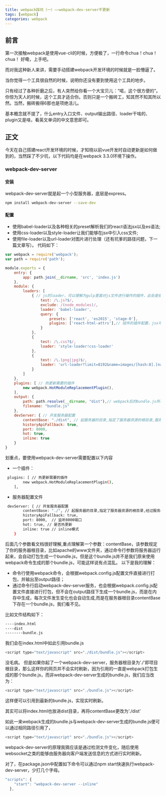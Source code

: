 ```yaml
---
title: webpack踩坑（一）——webpack-dev-server不更新
tags: [webpack]
categories: webpack
---
```

## 前言
第一次接触webpack是使用vue-cli的时候，方便极了，一行命令chua！chua！chua！
好嘞，上手吧。

而对我这种新人来讲，需要手动搭建webpack开发环境的时候就是一脸懵逼了。

当你觉得一个工具很自然的时候，说明你还没有要到使用这个工具的地步。

只有经过了各种折磨之后，有人突然给你看一个大宝贝儿：“喏，这个很方便的”。你惊为天人的时候，这个工具才适合你。否则只是一个搬砖工，知其然不知其所以然。当然，搬砖搬得6那也是项绝活儿。

基本概念就不提了，什么entry入口文件、output输出路径、loader干啥的、plugin又是啥，看英文单词的中文意思即可。

## 正文
今天在自己搭建react开发环境的时候，才知晓以前vue开发时自动更新是如何做到的，当然踩了不少坑，以下代码均是在webpack 3.3.0环境下操作。

### webpack-dev-server

#### 安装
webpack-dev-server就是起一个小型服务器，底层是express。
```bash
npm install webpack-dev-server --save-dev
```
#### 配置
* 使用babel-loader以及各种相关的preset解析我们的react语法jsx以及es语法;
* 使用css-loader以及style-loader让我们能够在jsx中引入css文件;
* 使用file-loader以及url-loader对图片进行处理（还有坑爹的路径问题，下一篇文章写）。
代码如下：
```js
var webpack = require('webpack');
var path = require('path');

module.exports = {
    entry: {
        app: path.join(__dirname, 'src', 'index.js')
    },
    module: {
        loaders: [
            { // js的loader，可以理解为gulp里面对js文件进行操作的插件，此处是依赖babel-loader将我们所编写的es6以及jsx转变为浏览器可以识别的代码
                test: /\.js?$/,
                exclude: /(node_modules)/,
                loader: 'babel-loader',
                query: {
                    presets: ['react', 'es2015', 'stage-0'],
                    plugins: ['react-html-attrs'],// 组件的插件配置，jsx可以不用写className，写class，其实意义不大
                }
            },
            {
                test: /\.css?$/,
                loader: 'style-loader!css-loader'
            },
            {
                test: /\.(png|jpg)$/,
                loader: 'url-loader?limit=8192&name=images/[hash:8].[name].[ext]'
            }
        ]
    },
    plugins: [ // 热更新需要的插件
        new webpack.HotModuleReplacementPlugin(),
    ],
    output: {
        path: path.resolve(__dirname, "dist"),// webpack后的bundle.js所在目录
        filename: "bundle.js"
    },
    devServer: { // 开发服务器配置
        contentBase: "./dist", // 起服务器的目录,指定了服务器资源的根目录,服务器打包的bundle.js在内存中，通过改路径引用，而非output路径
        historyApiFallback: true,
        port: 8000,
        hot: true,
        inline: true
    }
}

```
划重点，要使用webpack-dev-server需要配置以下内容
* 一个插件：
```bash
 plugins: [ // 热更新需要的插件
        new webpack.HotModuleReplacementPlugin(),
    ],
```
* 服务器配置文件
```bash
 devServer: { // 开发服务器配置
        contentBase: "./", // 起服务器的目录,指定了服务器资源的根目录,经过服务器打包的bundle.js在内存中，通过该路径引用，而非webpack打包的output路径
        historyApiFallback: true,
        port: 8000,  // 监听8000端口
        hot: true, // 是否热更新
        inline: true // inline模式
    }
```
后面几个参数看文档很好理解,重点理解第一个参数：contentBase，该参数规定了你的服务器根目录，比如apache的www文件夹，通过命令行参数将服务器运行起来，会自动打包生成一个bundle.js，但是这个bundle.js并不是我们原来使用webpack命令生成的那个bundle.js，可能这样说有点混乱。
以下是我的理解：
* 命令行使用webpack命令，会根据webpack.config.js配置文件直接进行打包，并输出至output路径；
* 通过命令行启动webpack-dev-server服务，也会根据webpack.config.js配置文件直接进行打包，但不会在output路径下生成一个bundle.js，而是在内存中生成，每次文件发生变化也会自动生成,而是在服务器根目录contentBase下存在一个bundle.js，我们看不见。

比如文件结构如下：
```bash
----index.html
----dist
--------bundle.js
```
我们会在index.html中如此引用bundle.js
```js
<script type="text/javascript" src="./dist/bundle.js"></script>
```
没毛病。
但是如果你起了一个webpack-dev-server，服务器根目录为'./'即项目根目录，那么这样你的网页并不会实时刷新，因为引用的一直是webpack打包生成的那个bundle.js，而非webpack-dev-server生成的bundle.js，我们应当改为：
```js
<script type="text/javascript" src="./bundle.js"></script>
```
这样便可以引用到最新的bundle.js，实现实时刷新。

其实可以将index.html也放进dist目录，再将contentBase更改为'./dist'

如此一来webpack生成的bundle.js与webpack-dev-server生成的bundle.js便可以通过相同路径引用了，

```js
<script type="text/javascript" src="./bundle.js"></script>
```

webpack-dev-server的原理我猜应该是通过检测文件变化，随后使用websocket之类的能够由服务器向客户端发送信息的方式进行实时刷新。

对了，在package.json中配置如下命令可以通过npm start快速执行webpack-dev-server，少打几个字母。
```js
"scripts": {
    "start": "webpack-dev-server --inline"
  },
```